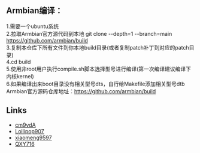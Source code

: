 ## Armbian编译：
1.需要一个ubuntu系统  
2.拉取Armbian官方源代码到本地  git clone --depth=1 --branch=main https://github.com/armbian/build  
3.复制本仓库下所有文件到你本地build目录(或者复制patch补丁到对应的patch目录)  
4.cd build  
5.使用非root用户执行compile.sh脚本选择型号进行编译(第一次编译建议编译下内核kernel)  
6.如果编译出来boot目录没有相关型号dts，自行给Makefile添加相关型号dtb  
Armbian官方源码仓库地址：https://github.com/armbian/build  



## Links  
- [cm9vdA](https://github.com/cm9vdA/build-armbian)
- [Lollipop907](https://github.com/Lollipop907)
- [xiaomeng9597](https://github.com/xiaomeng9597/iStoreOS-For-RK33XX)
- [QXY716](https://github.com/QXY716/Fine3399-rk3399-armbian)
